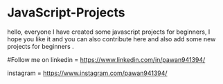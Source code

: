 # JavaScript-Projects
hello, everyone I have created some javascript projects  for beginners, I hope you like it and you can also contribute here and also add some new projects for beginners .

#Follow me on
linkedin = https://www.linkedin.com/in/pawan941394/

instagram = https://www.instagram.com/pawan941394/
